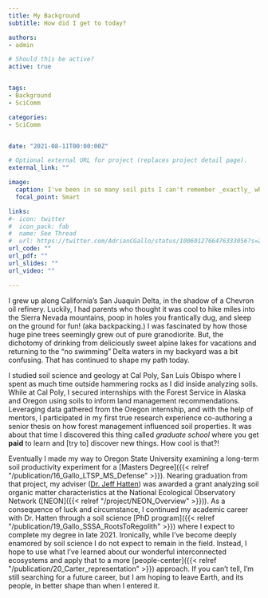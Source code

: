 ```yaml
---
title: My Background
subtitle: How did I get to today?   

authors:
- admin

# Should this be active?
active: true


tags:
- Background
- SciComm

categories:
- SciComm


date: "2021-08-11T00:00:00Z"

# Optional external URL for project (replaces project detail page).
external_link: ""

image:
  caption: I've been in so many soil pits I can't remember _exactly_ where this was taken. My guess is somewhere along the Oregon coast range. In hindsight, I doubt this was OSHA approved. Still fun though. <Br> Picture Credit - Jeff Hatten (_I think_) 
  focal_point: Smart

links:
#- icon: twitter
#  icon_pack: fab
#  name: See Thread
#  url: https://twitter.com/AdrianCGallo/status/1006012766476333056?s=20
url_code: ""
url_pdf: ""
url_slides: ""
url_video: ""

---
```


I grew up along California’s San Juaquin Delta, in the shadow of a Chevron oil refinery. Luckily,  I had parents who thought it was cool to hike miles into the Sierra Nevada mountains, poop in holes you frantically dug, and sleep on the ground for fun! (aka backpacking.) I was fascinated by how those huge pine trees seemingly grew out of pure granodiorite. But, the dichotomy of drinking from deliciously sweet alpine lakes for vacations and returning to the “no swimming” Delta waters in my backyard was a bit confusing. That has continued to shape my path today. 

I studied soil science and geology at Cal Poly, San Luis Obispo where I spent as much time outside hammering rocks as I did inside analyzing soils. While at Cal Poly, I secured internships with the Forest Service in Alaska and Oregon using soils to inform land management recommendations. Leveraging data gathered from the Oregon internship, and with the help of mentors, I participated in my first true research experience co-authoring a senior thesis on how forest management influenced soil properties. It was about that time I discovered this thing called *graduate school* where you get **paid** to learn and [try to] discover new things. How cool is that?!  

Eventually I made my way to Oregon State University examining a long-term soil productivity experiment for a [Masters Degree]({{< relref "/publication/16_Gallo_LTSP_MS_Defense" >}}). Nearing graduation from that project, my adviser ([Dr. Jeff Hatten](https://directory.forestry.oregonstate.edu/people/hatten-jeff)) was awarded a grant analyzing soil organic matter characteristics at the National Ecological Observatory Network ([NEON]({{< relref "/project/NEON_Overview" >}})). As a consequence of luck and circumstance, I continued my academic career with Dr. Hatten through a soil science [PhD program]({{< relref "/publication/19_Gallo_SSSA_RootsToRegolith" >}}) where I expect to complete my degree in late 2021. Ironically, while I’ve become deeply enamored by soil science I do not expect to remain in the field. Instead, I hope to use what I’ve learned about our wonderful interconnected ecosystems and apply that to a more [people-center]({{< relref "/publication/20_Carter_representation" >}}) approach. If you can’t tell, I’m still searching for a future career, but I am hoping to leave Earth, and its people, in better shape than when I entered it.  
